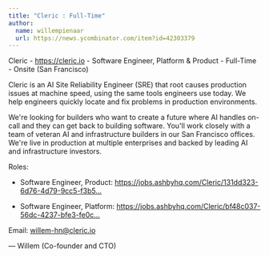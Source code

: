 ```yaml
---
title: "Cleric : Full-Time"
author:
  name: willempienaar
  url: https://news.ycombinator.com/item?id=42303379
---
```

Cleric - <a href="https:&#x2F;&#x2F;cleric.io" rel="nofollow">https:&#x2F;&#x2F;cleric.io</a> - Software Engineer, Platform &amp; Product - Full-Time - Onsite (San Francisco)

Cleric is an AI Site Reliability Engineer (SRE) that root causes production issues at machine speed, using the same tools engineers use today. We help engineers quickly locate and fix problems in production environments.

We&#x27;re looking for builders who want to create a future where AI handles on-call and they can get back to building software. You&#x27;ll work closely with a team of veteran AI and infrastructure builders in our San Francisco offices. We&#x27;re live in production at multiple enterprises and backed by leading AI and infrastructure investors.

Roles:

- Software Engineer, Product: <a href="https:&#x2F;&#x2F;jobs.ashbyhq.com&#x2F;Cleric&#x2F;131dd323-6d76-4d79-9cc5-f3b5cc85e39e">https:&#x2F;&#x2F;jobs.ashbyhq.com&#x2F;Cleric&#x2F;131dd323-6d76-4d79-9cc5-f3b5...</a>

- Software Engineer, Platform: <a href="https:&#x2F;&#x2F;jobs.ashbyhq.com&#x2F;Cleric&#x2F;bf48c037-56dc-4237-bfe3-fe0c779bd66d">https:&#x2F;&#x2F;jobs.ashbyhq.com&#x2F;Cleric&#x2F;bf48c037-56dc-4237-bfe3-fe0c...</a>

Email: willem-hn@cleric.io

— Willem (Co-founder and CTO)
<JobApplication />
